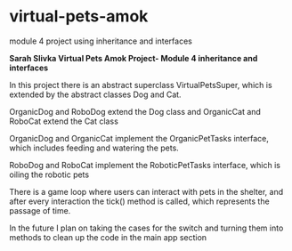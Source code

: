 # virtual-pets-amok
module 4 project using inheritance and interfaces

__**Sarah Slivka Virtual Pets Amok Project- Module 4 inheritance and interfaces**__

In this project there is an abstract superclass VirtualPetsSuper, which is extended by the abstract classes Dog and Cat.

OrganicDog and RoboDog extend the Dog class and OrganicCat and RoboCat extend the Cat class

OrganicDog and OrganicCat implement the OrganicPetTasks interface, which includes feeding and watering the pets. 

RoboDog and RoboCat implement the RoboticPetTasks interface, which is oiling the robotic pets

There is a game loop where users can interact with pets in the shelter, and after every interaction the tick() method is called, which represents the passage of time.

In the future I plan on taking the cases for the switch and turning them into methods to clean up the code in the main app section
